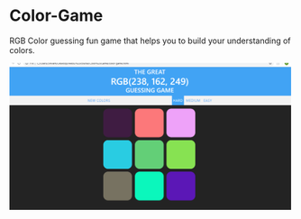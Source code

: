 # Color-Game
RGB Color guessing fun game that helps you to build your understanding of colors.

<img src="Screenshot (9).png" width="500">
